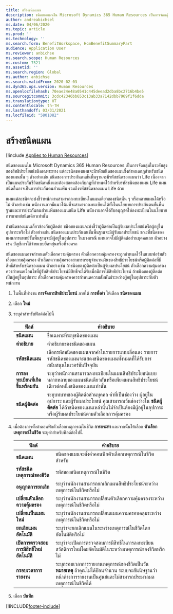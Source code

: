 ```yaml
---
title: สร้างชนิดแผน
description: ชนิดของแผนใน Microsoft Dynamics 365 Human Resources เป็นการจัดกลุ่มในระดับสูงของสิทธิประโยชน์ชนิดเฉพาะทาง แต่ละชนิดของแผนจะมีรหัสชนิดของแผนซึ่งกำหนดกฎสำหรับชนิดของแผนนั้น ๆ
author: andreabichsel
ms.date: 04/06/2020
ms.topic: article
ms.prod: ''
ms.technology: ''
ms.search.form: BenefitWorkspace, HcmBenefitSummaryPart
audience: Application User
ms.reviewer: anbichse
ms.search.scope: Human Resources
ms.custom: 7521
ms.assetid: ''
ms.search.region: Global
ms.author: anbichse
ms.search.validFrom: 2020-02-03
ms.dyn365.ops.version: Human Resources
ms.openlocfilehash: 70eae24e48a0541c445deead2dba8bc2716b4be5
ms.sourcegitcommit: 3cdc42346bb653c13ab33a7142dbb7969f1f6dda
ms.translationtype: HT
ms.contentlocale: th-TH
ms.lasthandoff: 03/31/2021
ms.locfileid: "5801082"
---
```

# <a name="create-plan-types"></a>สร้างชนิดแผน

[!include [Applies to Human Resources](../includes/applies-to-hr.md)]

ชนิดของแผนใน Microsoft Dynamics 365 Human Resources เป็นการจัดกลุ่มในระดับสูงของสิทธิประโยชน์ชนิดเฉพาะทาง แต่ละชนิดของแผนจะมีรหัสชนิดของแผนซึ่งกำหนดกฎสำหรับชนิดของแผนนั้น ๆ ตัวอย่างเช่น ชนิดของการประกันตนขั้นพื้นฐานจะมีรหัสชนิดของแผนว่า Life เนื่องจากเป็นแผนประกันชีวิตชนิดหนึ่งและต้องสอดคล้องกับกฎที่กำหนดไว้สำหรับรหัสชนิดของแผน Life แผนชนิดอื่นอาจเป็นการประกันตนส่วนเพิ่ม รวมถึงรหัสชนิดของแผน Life ด้วย

แผนแต่ละชนิดจะบ่งชี้ว่าพนักงานสามารถลงทะเบียนในแผนเดียวของชนิดนั้น ๆ หรือหลายแผนได้หรือไม่ ตัวอย่างเช่น พนักงานอาจมีแนวโน้มที่จะสามารถลงทะเบียนได้ทั้งในนโยบายการประกันตนขั้นพื้นฐานและการประกันตนส่วนเพิ่มของแผนชนิด Life พนักงานอาจได้รับอนุญาตให้ลงทะเบียนในนโยบายการแพทย์ชนิดเดียวเท่านั้น

ถ้าชนิดของแผนเกี่ยวข้องกับผู้ติดต่อ ชนิดของแผนจะบ่งชี้ว่าผู้ติดต่อเป็นผู้รับผลประโยชน์หรือผู้อยู่ในอุปการะหรือไม่ ตัวอย่างเช่น ชนิดของแผนประกันตนขั้นพื้นฐานจะมีผู้รับผลประโยชน์ ขณะที่ชนิดของแผนการแพทย์ขั้นพื้นฐานจะมีผู้อยู่ในอุปการะ ในบางกรณี แผนอาจไม่มีผู้ติดต่อส่วนบุคคลเลย ตัวอย่างเช่น บัญชีการใช้จ่ายแบบยืดหยุ่นหรือที่จอดรถ

ชนิดของแผนอาจกำหนดตัวเลือกความคุ้มครอง ตัวเลือกความคุ้มครองจะถูกกำหนดไว้ในแบบฟอร์มตัวเลือกความคุ้มครอง ตัวเลือกความคุ้มครองสามารถระบุจำนวนเงินของสิทธิประโยชน์หรือผู้ติดต่อที่มีสิทธิ์สำหรับชนิดของแผน ตัวอย่างเช่น ถ้าชนิดของผู้ติดต่อเป็นผู้รับผลประโยชน์ ตัวเลือกความคุ้มครองควรกำหนดเงื่อนไขที่ผู้รับสิทธิประโยชน์มีสิทธิ์จะได้รับเมื่อมีการใช้สิทธิประโยชน์ ถ้าชนิดของผู้ติดต่อเป็นผู้อยู่ในอุปการะ ตัวเลือกความคุ้มครองควรกำหนดความสัมพันธ์ระหว่างผู้อยู่ในอุปการะกับตัวพนักงาน 

1. ในพื้นที่ทำงาน **การจัดการสิทธิประโยชน์** ภายใต้ **การตั้งค่า** ให้เลือก **ชนิดของแผน**

2. เลือก **ใหม่**

3. ระบุค่าสำหรับฟิลด์ต่อไปนี้

   | ฟิลด์ | คำอธิบาย |
   | --- | --- |
   | **ชนิดแผน** | ชื่อเฉพาะที่ระบุชนิดของแผน |
   | **คำอธิบาย** | คำอธิบายของชนิดของแผน |
   | **รหัสชนิดแผน** | เลือกรหัสชนิดของแผนจากค่าในรายการแบบเลื่อนลง  รายการรหัสชนิดของแผนจะแสดงชนิดของแผนทั้งหมดที่ได้รับการสนับสนุนในเวอร์ชันปัจจุบัน |
   | **การลงทะเบียนที่เกิดขึ้นพร้อมกัน** | ระบุว่าพนักงานสามารถลงทะเบียนในแผนสิทธิประโยชน์แบบหลากหลายของแผนชนิดเดียวกันหรือเพียงแผนสิทธิประโยชน์เดียวต่อหนึ่งชนิดของแผนเท่านั้น |
   | **ชนิดผู้ติดต่อ** | ระบุบทบาทของผู้ติดต่อส่วนบุคคล ค่าที่เป็นช่องว่าง ผู้อยู่ในอุปการะ และผู้รับผลประโยชน์ คุณสามารถเว้นช่องว่างใน **ชนิดผู้ติดต่อ** ได้ถ้าชนิดของแผนเหล่านั้นไม่จำเป็นต้องมีผู้อยู่ในอุปการะหรือผู้รับผลประโยชน์ตามตัวเลือกการคุ้มครอง |

4. เมื่อต้องการตั้งค่าคอนฟิกตัวเลือกเหตุการณ์ในชีวิต **การกระทำ** และจากนั้นให้เลือก **ตัวเลือกเหตุการณ์ในชีวิต** ระบุค่าสำหรับฟิลด์ต่อไปนี้

   | ฟิลด์ | คำอธิบาย |
   | --- | --- |
   | **ชนิดแผน** | ชนิดของแผนจะตั้งค่าคอนฟิกตัวเลือกเหตุการณ์ในชีวิตสำหรับ |
   | **รหัสชนิดเหตุการณ์ของชีวิต** | รหัสของชนิดเหตุการณ์ในชีวิต |
   | **อนุญาตการยกเลิก** | ระบุว่าพนักงานสามารถยกเลิกแผนสิทธิประโยชน์ระหว่างเหตุการณ์ในชีวิตหรือไม่ |
   | **เปลี่ยนตัวเลือกความคุ้มครอง** | ระบุว่าพนักงานสามารถเปลี่ยนตัวเลือกความคุ้มครองระหว่างเหตุการณ์ในชีวิตหรือไม่ |
   | **เปลี่ยนเป็นแผนใหม่** | ระบุว่าพนักงานสามารถเปลี่ยนแผนความครอบคลุมระหว่างเหตุการณ์ในชีวิตหรือไม่ |
   | **ยกเลิกแผนอัตโนมัติ** | ระบุว่าจะยกเลิกแผนในระหว่างเหตุการณ์ในชีวิตโดยอัตโนมัติหรือไม่ |
   | **เปิดการตรวจสอบการมีสิทธิ์ใหม่อัตโนมัติ** | ระบุว่าจะเปิดการตรวจสอบการมีสิทธิ์ในการลงทะเบียนสวัสดิการใหม่โดยอัตโนมัติในระหว่างเหตุการณ์ของชีวิตหรือไม่ |
   | **กรอบเวลาการรายงาน** | ระบุกรอบเวลาการรายงานเหตุการณ์ของชีวิตเป็นวัน **หมายเหตุ** ถ้าคุณไม่ได้ป้อนจำนวน ระบบจะสันนิษฐานว่าหน้าต่างการรายงานเป็นศูนย์และไม่สามารถประมวลผลเหตุการณ์ในชีวิตได้ |

5. เลือก **บันทึก** 


[!INCLUDE[footer-include](../includes/footer-banner.md)]